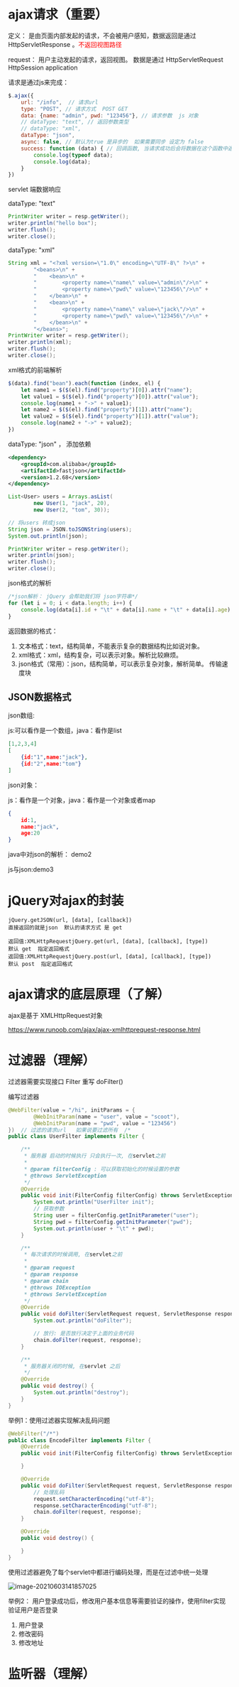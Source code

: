 # ajax请求（重要）

定义： 是由页面内部发起的请求，不会被用户感知，数据返回是通过 HttpServletResponse 。<font color=red>不返回视图路径</font>

request： 用户主动发起的请求，返回视图。 数据是通过 HttpServletRequest HttpSession application



请求是通过js来完成：

```js
$.ajax({
    url: "/info",  // 请求url
    type: "POST", // 请求方式  POST GET
    data: {name: "admin", pwd: "123456"}, // 请求参数  js 对象
    // dataType: "text", // 返回参数类型
    // dataType: "xml",
    dataType: "json",
    async: false, // 默认为true 是异步的  如果需要同步 设定为 false
    success: function (data) { // 回调函数, 当请求成功后会将数据在这个函数中返回
        console.log(typeof data);
        console.log(data);
    }
})
```

 servlet 端数据响应

dataType: "text"

```java
PrintWriter writer = resp.getWriter();
writer.println("hello box");
writer.flush();
writer.close();
```



dataType: "xml"

```java
String xml = "<?xml version=\"1.0\" encoding=\"UTF-8\" ?>\n" +
        "<beans>\n" +
        "    <bean>\n" +
        "        <property name=\"name\" value=\"admin\"/>\n" +
        "        <property name=\"pwd\" value=\"123456\"/>\n" +
        "    </bean>\n" +
        "    <bean>\n" +
        "        <property name=\"name\" value=\"jack\"/>\n" +
        "        <property name=\"pwd\" value=\"123456\"/>\n" +
        "    </bean>\n" +
        "</beans>";
PrintWriter writer = resp.getWriter();
writer.println(xml);
writer.flush();
writer.close();
```

xml格式的前端解析

```js
$(data).find("bean").each(function (index, el) {
    let name1 = $($(el).find("property")[0]).attr("name");
    let value1 = $($(el).find("property")[0]).attr("value");
    console.log(name1 + "->" + value1);
    let name2 = $($(el).find("property")[1]).attr("name");
    let value2 = $($(el).find("property")[1]).attr("value");
    console.log(name2 + "->" + value2);
})
```





dataType: "json"  ， 添加依赖

```xml
<dependency>
    <groupId>com.alibaba</groupId>
    <artifactId>fastjson</artifactId>
    <version>1.2.68</version>
</dependency>
```

```java
List<User> users = Arrays.asList(
        new User(1, "jack", 20),
        new User(2, "tom", 30));

// 将users 转成json
String json = JSON.toJSONString(users);
System.out.println(json);

PrintWriter writer = resp.getWriter();
writer.println(json);
writer.flush();
writer.close();
```

json格式的解析

```js
/*json解析： jQuery 会帮助我们将 json字符串*/
for (let i = 0; i < data.length; i++) {
    console.log(data[i].id + "\t" + data[i].name + "\t" + data[i].age);
}
```



返回数据的格式：

1. 文本格式：text，结构简单，不能表示复杂的数据结构比如说对象。
2. xml格式：xml，结构复杂，可以表示对象。解析比较麻烦。
3. json格式（常用）：json，结构简单，可以表示复杂对象，解析简单。 传输速度块



## JSON数据格式

json数组:

js:可以看作是一个数组，java：看作是list

```json
[1,2,3,4] 
[
    {id:"1",name:"jack"},
    {id:"2",name:"tom"}
]
```

json对象：

js：看作是一个对象，java：看作是一个对象或者map

```json
{
    id:1,
    name:"jack",
    age:20
}
```



java中对json的解析： demo2

js与json:demo3



# jQuery对ajax的封装



```
jQuery.getJSON(url, [data], [callback])
直接返回的就是json  默认的请求方式 是 get

返回值:XMLHttpRequestjQuery.get(url, [data], [callback], [type])
默认 get  指定返回格式 
返回值:XMLHttpRequestjQuery.post(url, [data], [callback], [type])
默认 post  指定返回格式 
```



# ajax请求的底层原理（了解）

ajax是基于 XMLHttpRequest对象

https://www.runoob.com/ajax/ajax-xmlhttprequest-response.html

# 过滤器（理解）

过滤器需要实现接口 Filter  重写 doFilter()

编写过滤器

```java
@WebFilter(value = "/hi", initParams = {
        @WebInitParam(name = "user", value = "scoot"),
        @WebInitParam(name = "pwd", value = "123456")
})  // 过滤的请求url   如果说要过滤所有  /*
public class UserFilter implements Filter {

    /**
     * 服务器 启动的时候执行 只会执行一次, 在servlet之前
     *
     * @param filterConfig : 可以获取初始化的时候设置的参数
     * @throws ServletException
     */
    @Override
    public void init(FilterConfig filterConfig) throws ServletException {
        System.out.println("UserFilter init");
        // 获取参数
        String user = filterConfig.getInitParameter("user");
        String pwd = filterConfig.getInitParameter("pwd");
        System.out.println(user + "\t" + pwd);
    }

    /**
     * 每次请求的时候调用, 在servlet之前
     *
     * @param request
     * @param response
     * @param chain
     * @throws IOException
     * @throws ServletException
     */
    @Override
    public void doFilter(ServletRequest request, ServletResponse response, FilterChain chain) throws IOException, ServletException {
        System.out.println("doFilter");

        // 放行: 是否放行决定于上面的业务代码
        chain.doFilter(request, response);
    }

    /**
     * 服务器关闭的时候, 在servlet 之后
     */
    @Override
    public void destroy() {
        System.out.println("destroy");
    }
}
```



举例1：使用过滤器实现解决乱码问题

```java
@WebFilter("/*")
public class EncodeFilter implements Filter {
    @Override
    public void init(FilterConfig filterConfig) throws ServletException {

    }

    @Override
    public void doFilter(ServletRequest request, ServletResponse response, FilterChain chain) throws IOException, ServletException {
        // 处理乱码
        request.setCharacterEncoding("utf-8");
        response.setCharacterEncoding("utf-8");
        chain.doFilter(request, response);
    }

    @Override
    public void destroy() {

    }
}

```

使用过滤器避免了每个servlet中都进行编码处理，而是在过滤中统一处理

![image-20210603141857025](assets/image-20210603141857025.png)

举例2： 用户登录成功后，修改用户基本信息等需要验证的操作，使用filter实现验证用户是否登录

1. 用户登录
2. 修改密码
3. 修改地址







# 监听器（理解）



